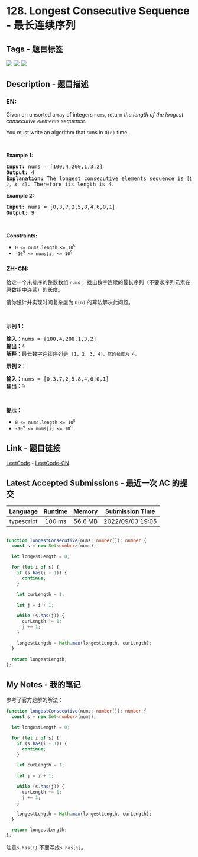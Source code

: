 
# 128. Longest Consecutive Sequence - 最长连续序列

## Tags - 题目标签

 <img src="https://img.shields.io/badge/Union Find-并查集-blue.svg">   <img src="https://img.shields.io/badge/Array-数组-blue.svg">   <img src="https://img.shields.io/badge/Hash Table-哈希表-blue.svg">  


## Description - 题目描述

### EN:
<p>Given an unsorted array of integers <code>nums</code>, return <em>the length of the longest consecutive elements sequence.</em></p>

<p>You must write an algorithm that runs in&nbsp;<code>O(n)</code>&nbsp;time.</p>

<p>&nbsp;</p>
<p><strong class="example">Example 1:</strong></p>

<pre>
<strong>Input:</strong> nums = [100,4,200,1,3,2]
<strong>Output:</strong> 4
<strong>Explanation:</strong> The longest consecutive elements sequence is <code>[1, 2, 3, 4]</code>. Therefore its length is 4.
</pre>

<p><strong class="example">Example 2:</strong></p>

<pre>
<strong>Input:</strong> nums = [0,3,7,2,5,8,4,6,0,1]
<strong>Output:</strong> 9
</pre>

<p>&nbsp;</p>
<p><strong>Constraints:</strong></p>

<ul>
	<li><code>0 &lt;= nums.length &lt;= 10<sup>5</sup></code></li>
	<li><code>-10<sup>9</sup> &lt;= nums[i] &lt;= 10<sup>9</sup></code></li>
</ul>


### ZH-CN:
<p>给定一个未排序的整数数组 <code>nums</code> ，找出数字连续的最长序列（不要求序列元素在原数组中连续）的长度。</p>

<p>请你设计并实现时间复杂度为 <code>O(n)</code><em> </em>的算法解决此问题。</p>

<p> </p>

<p><strong>示例 1：</strong></p>

<pre>
<strong>输入：</strong>nums = [100,4,200,1,3,2]
<strong>输出：</strong>4
<strong>解释：</strong>最长数字连续序列是 <code>[1, 2, 3, 4]。它的长度为 4。</code></pre>

<p><strong>示例 2：</strong></p>

<pre>
<strong>输入：</strong>nums = [0,3,7,2,5,8,4,6,0,1]
<strong>输出：</strong>9
</pre>

<p> </p>

<p><strong>提示：</strong></p>

<ul>
	<li><code>0 <= nums.length <= 10<sup>5</sup></code></li>
	<li><code>-10<sup>9</sup> <= nums[i] <= 10<sup>9</sup></code></li>
</ul>



## Link - 题目链接

[LeetCode](https://leetcode.com/problems/longest-consecutive-sequence/description/)  -  [LeetCode-CN](https://leetcode.cn/problems/longest-consecutive-sequence/description/)
## Latest Accepted Submissions - 最近一次 AC 的提交


| Language | Runtime | Memory | Submission Time |
|:---:|:---:|:---:|:---:|
| typescript  | 100 ms | 56.6 MB | 2022/09/03 19:05 |

```typescript

function longestConsecutive(nums: number[]): number {
  const s = new Set<number>(nums);

  let longestLength = 0;

  for (let i of s) {
    if (s.has(i - 1)) {
      continue;
    }

    let curLength = 1;

    let j = i + 1;

    while (s.has(j)) {
      curLength += 1;
      j += 1;
    }

    longestLength = Math.max(longestLength, curLength);
  }

  return longestLength;
};

```
## My Notes - 我的笔记


参考了官方题解的解法：
```typescript
function longestConsecutive(nums: number[]): number {
  const s = new Set<number>(nums);

  let longestLength = 0;

  for (let i of s) {
    if (s.has(i - 1)) {
      continue;
    }

    let curLength = 1;

    let j = i + 1;

    while (s.has(j)) {
      curLength += 1;
      j += 1;
    }

    longestLength = Math.max(longestLength, curLength);
  }

  return longestLength;
};
```

注意```s.has(j)``` 不要写成```s.has[j]```。

